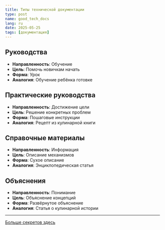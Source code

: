 ```yaml
---
title: Типы технической документации
type: post
name: good_tech_docs
lang: ru
date: 2025-05-25
tags: [документация]
---
```


## Руководства
- **Направленность**: Обучение
- **Цель**: Помочь новичкам начать
- **Форма**: Урок
- **Аналогия**: Обучение ребёнка готовке

## Практические руководства
- **Направленность**: Достижение цели
- **Цель**: Решение конкретных проблем
- **Форма**: Пошаговые инструкции
- **Аналогия**: Рецепт из кулинарной книги

## Справочные материалы
- **Направленность**: Информация
- **Цель**: Описание механизмов
- **Форма**: Сухое описание
- **Аналогия**: Энциклопедическая статья

## Объяснения
- **Направленность**: Понимание
- **Цель**: Объяснение концепций
- **Форма**: Развёрнутое объяснение
- **Аналогия**: Статья о кулинарной истории

---

<a href="https://docs.divio.com/documentation-system" target="_blank">Больше секретов здесь</a>
